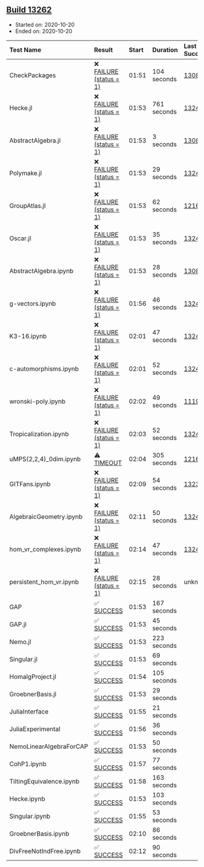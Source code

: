 ## [Build 13262](https://oscarci.mathematik.uni-kl.de/job/oscar/13262/)

* Started on: 2020-10-20
* Ended on: 2020-10-20

| Test Name    | Result | Start | Duration | Last Success | First Failure |
|:-------------|:-------|:------|:---------|:-------------|:--------------|
| CheckPackages | ❌ [FAILURE (status = 1)](https://oscarci.mathematik.uni-kl.de/job/oscar/13262/artifact/logs/build-13262/CheckPackages.log) | 01:51 | 104 seconds | [13085](https://oscarci.mathematik.uni-kl.de/job/oscar/13085/) | [13086](https://oscarci.mathematik.uni-kl.de/job/oscar/13086/) |
| Hecke.jl | ❌ [FAILURE (status = 1)](https://oscarci.mathematik.uni-kl.de/job/oscar/13262/artifact/logs/build-13262/Hecke.jl.log) | 01:53 | 761 seconds | [13246](https://oscarci.mathematik.uni-kl.de/job/oscar/13246/) | [13247](https://oscarci.mathematik.uni-kl.de/job/oscar/13247/) |
| AbstractAlgebra.jl | ❌ [FAILURE (status = 1)](https://oscarci.mathematik.uni-kl.de/job/oscar/13262/artifact/logs/build-13262/AbstractAlgebra.jl.log) | 01:53 | 3 seconds | [13085](https://oscarci.mathematik.uni-kl.de/job/oscar/13085/) | [13086](https://oscarci.mathematik.uni-kl.de/job/oscar/13086/) |
| Polymake.jl | ❌ [FAILURE (status = 1)](https://oscarci.mathematik.uni-kl.de/job/oscar/13262/artifact/logs/build-13262/Polymake.jl.log) | 01:53 | 29 seconds | [13247](https://oscarci.mathematik.uni-kl.de/job/oscar/13247/) | [13248](https://oscarci.mathematik.uni-kl.de/job/oscar/13248/) |
| GroupAtlas.jl | ❌ [FAILURE (status = 1)](https://oscarci.mathematik.uni-kl.de/job/oscar/13262/artifact/logs/build-13262/GroupAtlas.jl.log) | 01:53 | 62 seconds | [12167](https://oscarci.mathematik.uni-kl.de/job/oscar/12167/) | [12168](https://oscarci.mathematik.uni-kl.de/job/oscar/12168/) |
| Oscar.jl | ❌ [FAILURE (status = 1)](https://oscarci.mathematik.uni-kl.de/job/oscar/13262/artifact/logs/build-13262/Oscar.jl.log) | 01:53 | 35 seconds | [13247](https://oscarci.mathematik.uni-kl.de/job/oscar/13247/) | [13248](https://oscarci.mathematik.uni-kl.de/job/oscar/13248/) |
| AbstractAlgebra.ipynb | ❌ [FAILURE (status = 1)](https://oscarci.mathematik.uni-kl.de/job/oscar/13262/artifact/logs/build-13262/AbstractAlgebra.ipynb.log) | 01:53 | 28 seconds | [13085](https://oscarci.mathematik.uni-kl.de/job/oscar/13085/) | [13086](https://oscarci.mathematik.uni-kl.de/job/oscar/13086/) |
| g-vectors.ipynb | ❌ [FAILURE (status = 1)](https://oscarci.mathematik.uni-kl.de/job/oscar/13262/artifact/logs/build-13262/g-vectors.ipynb.log) | 01:56 | 46 seconds | [13247](https://oscarci.mathematik.uni-kl.de/job/oscar/13247/) | [13248](https://oscarci.mathematik.uni-kl.de/job/oscar/13248/) |
| K3-16.ipynb | ❌ [FAILURE (status = 1)](https://oscarci.mathematik.uni-kl.de/job/oscar/13262/artifact/logs/build-13262/K3-16.ipynb.log) | 02:01 | 47 seconds | [13247](https://oscarci.mathematik.uni-kl.de/job/oscar/13247/) | [13248](https://oscarci.mathematik.uni-kl.de/job/oscar/13248/) |
| c-automorphisms.ipynb | ❌ [FAILURE (status = 1)](https://oscarci.mathematik.uni-kl.de/job/oscar/13262/artifact/logs/build-13262/c-automorphisms.ipynb.log) | 02:01 | 52 seconds | [13247](https://oscarci.mathematik.uni-kl.de/job/oscar/13247/) | [13248](https://oscarci.mathematik.uni-kl.de/job/oscar/13248/) |
| wronski-poly.ipynb | ❌ [FAILURE (status = 1)](https://oscarci.mathematik.uni-kl.de/job/oscar/13262/artifact/logs/build-13262/wronski-poly.ipynb.log) | 02:02 | 49 seconds | [11192](https://oscarci.mathematik.uni-kl.de/job/oscar/11192/) | [11193](https://oscarci.mathematik.uni-kl.de/job/oscar/11193/) |
| Tropicalization.ipynb | ❌ [FAILURE (status = 1)](https://oscarci.mathematik.uni-kl.de/job/oscar/13262/artifact/logs/build-13262/Tropicalization.ipynb.log) | 02:03 | 52 seconds | [13247](https://oscarci.mathematik.uni-kl.de/job/oscar/13247/) | [13248](https://oscarci.mathematik.uni-kl.de/job/oscar/13248/) |
| uMPS(2,2,4)_0dim.ipynb | ⚠ [TIMEOUT](https://oscarci.mathematik.uni-kl.de/job/oscar/13262/artifact/logs/build-13262/uMPS-2-2-4-_0dim.ipynb.log) | 02:04 | 305 seconds | [12167](https://oscarci.mathematik.uni-kl.de/job/oscar/12167/) | [12168](https://oscarci.mathematik.uni-kl.de/job/oscar/12168/) |
| GITFans.ipynb | ❌ [FAILURE (status = 1)](https://oscarci.mathematik.uni-kl.de/job/oscar/13262/artifact/logs/build-13262/GITFans.ipynb.log) | 02:09 | 54 seconds | [13234](https://oscarci.mathematik.uni-kl.de/job/oscar/13234/) | [13235](https://oscarci.mathematik.uni-kl.de/job/oscar/13235/) |
| AlgebraicGeometry.ipynb | ❌ [FAILURE (status = 1)](https://oscarci.mathematik.uni-kl.de/job/oscar/13262/artifact/logs/build-13262/AlgebraicGeometry.ipynb.log) | 02:11 | 50 seconds | [13247](https://oscarci.mathematik.uni-kl.de/job/oscar/13247/) | [13248](https://oscarci.mathematik.uni-kl.de/job/oscar/13248/) |
| hom_vr_complexes.ipynb | ❌ [FAILURE (status = 1)](https://oscarci.mathematik.uni-kl.de/job/oscar/13262/artifact/logs/build-13262/hom_vr_complexes.ipynb.log) | 02:14 | 47 seconds | [13247](https://oscarci.mathematik.uni-kl.de/job/oscar/13247/) | [13248](https://oscarci.mathematik.uni-kl.de/job/oscar/13248/) |
| persistent_hom_vr.ipynb | ❌ [FAILURE (status = 1)](https://oscarci.mathematik.uni-kl.de/job/oscar/13262/artifact/logs/build-13262/persistent_hom_vr.ipynb.log) | 02:15 | 28 seconds | unknown | unknown |
| GAP | ✅ [SUCCESS](https://oscarci.mathematik.uni-kl.de/job/oscar/13262/artifact/logs/build-13262/GAP.log) | 01:53 | 167 seconds |  |  |
| GAP.jl | ✅ [SUCCESS](https://oscarci.mathematik.uni-kl.de/job/oscar/13262/artifact/logs/build-13262/GAP.jl.log) | 01:53 | 45 seconds |  |  |
| Nemo.jl | ✅ [SUCCESS](https://oscarci.mathematik.uni-kl.de/job/oscar/13262/artifact/logs/build-13262/Nemo.jl.log) | 01:53 | 223 seconds |  |  |
| Singular.jl | ✅ [SUCCESS](https://oscarci.mathematik.uni-kl.de/job/oscar/13262/artifact/logs/build-13262/Singular.jl.log) | 01:53 | 69 seconds |  |  |
| HomalgProject.jl | ✅ [SUCCESS](https://oscarci.mathematik.uni-kl.de/job/oscar/13262/artifact/logs/build-13262/HomalgProject.jl.log) | 01:54 | 105 seconds |  |  |
| GroebnerBasis.jl | ✅ [SUCCESS](https://oscarci.mathematik.uni-kl.de/job/oscar/13262/artifact/logs/build-13262/GroebnerBasis.jl.log) | 01:53 | 29 seconds |  |  |
| JuliaInterface | ✅ [SUCCESS](https://oscarci.mathematik.uni-kl.de/job/oscar/13262/artifact/logs/build-13262/JuliaInterface.log) | 01:55 | 21 seconds |  |  |
| JuliaExperimental | ✅ [SUCCESS](https://oscarci.mathematik.uni-kl.de/job/oscar/13262/artifact/logs/build-13262/JuliaExperimental.log) | 01:56 | 36 seconds |  |  |
| NemoLinearAlgebraForCAP | ✅ [SUCCESS](https://oscarci.mathematik.uni-kl.de/job/oscar/13262/artifact/logs/build-13262/NemoLinearAlgebraForCAP.log) | 01:53 | 50 seconds |  |  |
| CohP1.ipynb | ✅ [SUCCESS](https://oscarci.mathematik.uni-kl.de/job/oscar/13262/artifact/logs/build-13262/CohP1.ipynb.log) | 01:57 | 77 seconds |  |  |
| TiltingEquivalence.ipynb | ✅ [SUCCESS](https://oscarci.mathematik.uni-kl.de/job/oscar/13262/artifact/logs/build-13262/TiltingEquivalence.ipynb.log) | 01:58 | 163 seconds |  |  |
| Hecke.ipynb | ✅ [SUCCESS](https://oscarci.mathematik.uni-kl.de/job/oscar/13262/artifact/logs/build-13262/Hecke.ipynb.log) | 01:53 | 103 seconds |  |  |
| Singular.ipynb | ✅ [SUCCESS](https://oscarci.mathematik.uni-kl.de/job/oscar/13262/artifact/logs/build-13262/Singular.ipynb.log) | 01:55 | 53 seconds |  |  |
| GroebnerBasis.ipynb | ✅ [SUCCESS](https://oscarci.mathematik.uni-kl.de/job/oscar/13262/artifact/logs/build-13262/GroebnerBasis.ipynb.log) | 02:10 | 86 seconds |  |  |
| DivFreeNotIndFree.ipynb | ✅ [SUCCESS](https://oscarci.mathematik.uni-kl.de/job/oscar/13262/artifact/logs/build-13262/DivFreeNotIndFree.ipynb.log) | 02:12 | 90 seconds |  |  |

